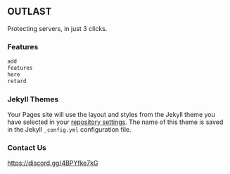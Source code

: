 ## OUTLAST

Protecting servers, in just 3 clicks.

### Features

```markdown
add
features
here
retard
```


### Jekyll Themes

Your Pages site will use the layout and styles from the Jekyll theme you have selected in your [repository settings](https://github.com/outlastbot/main/settings/pages). The name of this theme is saved in the Jekyll `_config.yml` configuration file.

### Contact Us

https://discord.gg/4BPYfke7kG
